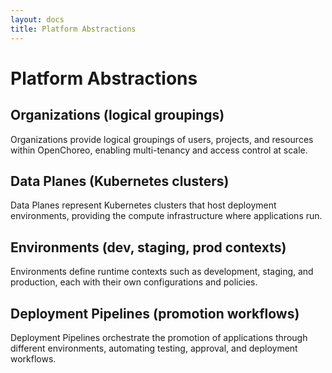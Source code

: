 ```yaml
---
layout: docs
title: Platform Abstractions
---
```


# Platform Abstractions

## Organizations (logical groupings)

Organizations provide logical groupings of users, projects, and resources within OpenChoreo, enabling multi-tenancy and access control at scale.

## Data Planes (Kubernetes clusters)

Data Planes represent Kubernetes clusters that host deployment environments, providing the compute infrastructure where applications run.

## Environments (dev, staging, prod contexts)

Environments define runtime contexts such as development, staging, and production, each with their own configurations and policies.

## Deployment Pipelines (promotion workflows)

Deployment Pipelines orchestrate the promotion of applications through different environments, automating testing, approval, and deployment workflows.